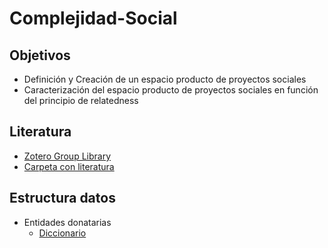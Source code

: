 # Complejidad-Social

## Objetivos

- Definición y Creación de un espacio producto de proyectos sociales
- Caracterización del espacio producto de proyectos sociales en función del principio de relatedness

## Literatura

- [Zotero Group Library](https://www.zotero.org/groups/936415/ei2-sxc-seminar/items)
- [Carpeta con literatura](https://drive.google.com/drive/u/2/folders/1VcGNBNIaO5zBBb1w4YVBdxtLR5qbWB7u?usp=sharing_eil&ts=5d56df93)

## Estructura datos

- Entidades donatarias
  - [Diccionario](https://docs.google.com/spreadsheets/d/1zpuv-WN1Ske8ZseoZWSmHchAmxCWs0qDOk_NtKM0jQE/edit?ts=5d7be98b#gid=0)
